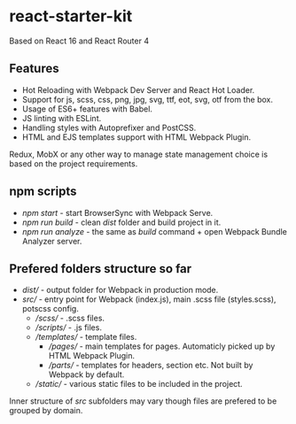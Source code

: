 # react-starter-kit
Based on React 16 and React Router 4

## Features
- Hot Reloading with Webpack Dev Server and React Hot Loader.
- Support for js, scss, css, png, jpg, svg, ttf, eot, svg, otf from the box.
- Usage of ES6+ features with Babel.
- JS linting with ESLint.
- Handling styles with Autoprefixer and PostCSS.
- HTML and EJS templates support with HTML Webpack Plugin.

Redux, MobX or any other way to manage state management choice is based on the project requirements.

## npm scripts
- _npm start_ - start BrowserSync with Webpack Serve.
- _npm run build_ - clean _dist_ folder and build project in it.
- _npm run analyze_ - the same as _build_ command + open Webpack Bundle Analyzer server.

## Prefered folders structure so far
- _dist/_ - output folder for Webpack in production mode.
- _src/_ - entry point for Webpack (index.js), main .scss file (styles.scss), potscss config. 
  - _/scss/_ - .scss files.
  - _/scripts/_ - .js files.
  - _/templates/_ - template files.
  	- _/pages/_ - main templates for pages. Automaticly picked up by HTML Webpack Plugin.
  	- _/parts/_ - templates for headers, section etc. Not built by Webpack by default.
  - _/static/_ - various static files to be included in the project. 
  
Inner structure of _src_ subfolders may vary though files are prefered to be grouped by domain.
